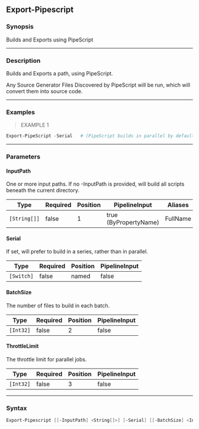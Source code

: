 Export-Pipescript
-----------------

### Synopsis
Builds and Exports using PipeScript

---

### Description

Builds and Exports a path, using PipeScript.

Any Source Generator Files Discovered by PipeScript will be run, which will convert them into source code.

---

### Examples
> EXAMPLE 1

```PowerShell
Export-PipeScript -Serial   # (PipeScript builds in parallel by default)
```

---

### Parameters
#### **InputPath**
One or more input paths.  If no -InputPath is provided, will build all scripts beneath the current directory.

|Type        |Required|Position|PipelineInput        |Aliases |
|------------|--------|--------|---------------------|--------|
|`[String[]]`|false   |1       |true (ByPropertyName)|FullName|

#### **Serial**
If set, will prefer to build in a series, rather than in parallel.

|Type      |Required|Position|PipelineInput|
|----------|--------|--------|-------------|
|`[Switch]`|false   |named   |false        |

#### **BatchSize**
The number of files to build in each batch.

|Type     |Required|Position|PipelineInput|
|---------|--------|--------|-------------|
|`[Int32]`|false   |2       |false        |

#### **ThrottleLimit**
The throttle limit for parallel jobs.

|Type     |Required|Position|PipelineInput|
|---------|--------|--------|-------------|
|`[Int32]`|false   |3       |false        |

---

### Syntax
```PowerShell
Export-Pipescript [[-InputPath] <String[]>] [-Serial] [[-BatchSize] <Int32>] [[-ThrottleLimit] <Int32>] [<CommonParameters>]
```
